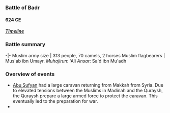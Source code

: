 ### Battle of Badr
#### 624 CE
##### [Timeline](https://munawwir.github.io/timeline)

### Battle summary

-|-
Muslim army size | 313 people, 70 camels, 2 horses
Muslim flagbearers | Mus'ab ibn Umayr. _Muhajirun_: 'Ali _Ansar_: Sa'd ibn Mu'adh


### Overview of events

- [Abu Sufyan](../bio/Abu_Sufyan) had a large caravan returning from Makkah from Syria. Due to elevated tensions between the Muslims in Madinah and the Quraysh, the Quraysh prepare a large armed force to protect the caravan. This eventually led to the preparation for war.
-

<!-- ### People mentioned

- [Abu Sufyan](../bio/Abu_Sufyan) | 179, 180 -->
